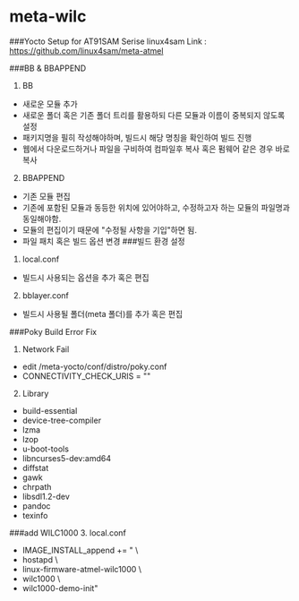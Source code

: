 # meta-wilc

###Yocto Setup for AT91SAM Serise
linux4sam Link : https://github.com/linux4sam/meta-atmel

###BB & BBAPPEND
1. BB
  - 새로운 모듈 추가
  - 새로운 폴더 혹은 기존 폴더 트리를 활용하되 다른 모듈과 이름이 중복되지 않도록 설정
  - 패키지명을 필히 작성해야하며, 빌드시 해당 명칭을 확인하여 빌드 진행
  - 웹에서 다운로드하거나 파일을 구비하여 컴파일후 복사 혹은 펌웨어 같은 경우 바로 복사

2. BBAPPEND
  - 기존 모듈 편집
  - 기존에 포함된 모듈과 동등한 위치에 있어야하고, 수정하고자 하는 모듈의 파일명과 동일해야함.
  - 모듈의 편집이기 때문에 "수정될 사항을 기입"하면 됨.
  - 파일 패치 혹은 빌드 옵션 변경
###빌드 환경 설정
1. local.conf
  - 빌드시 사용되는 옵션을 추가 혹은 편집
2. bblayer.conf
  - 빌드시 사용될 폴더(meta 폴더)를 추가 혹은 편집

###Poky Build Error Fix
1. Network Fail
  - edit /meta-yocto/conf/distro/poky.conf
  - CONNECTIVITY_CHECK_URIS = ""

2. Library
  - build-essential
  - device-tree-compiler
  - lzma
  - lzop
  - u-boot-tools
  - libncurses5-dev:amd64 
  - diffstat
  - gawk
  - chrpath
  - libsdl1.2-dev
  - pandoc
  - texinfo

###add WILC1000
3. local.conf
  - IMAGE_INSTALL_append += " \
  - hostapd \
  - linux-firmware-atmel-wilc1000 \ 
  - wilc1000 \
  - wilc1000-demo-init"
